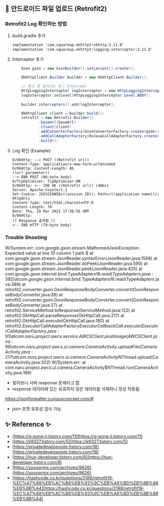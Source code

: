 ## 📌 안드로이드 파일 업로드 (Retrofit2)


### Retrofit2 Log 확인하는 방법

1. build.gradle 추가
    ```xml
    implementation 'com.squareup.okhttp3:okhttp:3.11.0'
    implementation 'com.squareup.okhttp3:logging-interceptor:3.11.0'
    ```

2. Interceptor 추가
    ```java
        Gson gson = new GsonBuilder().setLenient().create();

        OkHttpClient.Builder builder = new OkHttpClient.Builder();

        // 통신 중 일어나는 로그 Intercept
        HttpLoggingInterceptor logInterceptor = new HttpLoggingInterceptor();
        logInterceptor.setLevel(HttpLoggingInterceptor.Level.BODY);
        
        builder.interceptors().add(logInterceptor);

        OkHttpClient client = builder.build();
        retrofit = new Retrofit.Builder()
                .baseUrl(baseUrl)
                .client(client)
                .addConverterFactory(GsonConverterFactory.create(gson))
                .addCallAdapterFactory(RxJavaCallAdapterFactory.create())
                .build();
    ```
   
3. Log 확인 (Example)

    ```
    D/OkHttp: --> POST ((Retrofit url))
    Content-Type: application/x-www-form-urlencoded
    D/OkHttp: Content-Length: 86
    ((url parameter))
    --> END POST (86-byte body)
    D/TcpOptimizer: TcpOptimizer-ON
    D/OkHttp: <-- 200 OK ((Retrofit url)) (40ms)
    Server: Apache-Coyote/1.1
    Set-Cookie: JSESSIONID=((session ID)); Path=/((application name))/; HttpOnly
    Content-Type: text/html;charset=UTF-8
    Content-Length: 70
    Date: Thu, 18 Mar 2021 17:36:56 GMT
    D/OkHttp:  
    (( Response 출력됨 ))
    <-- END HTTP (70-byte body)
    ```

### Trouble Shooting
W/System.err: com.google.gson.stream.MalformedJsonException: Expected value at line 10 column 1 path $
at com.google.gson.stream.JsonReader.syntaxError(JsonReader.java:1568)
at com.google.gson.stream.JsonReader.doPeek(JsonReader.java:590)
at com.google.gson.stream.JsonReader.peek(JsonReader.java:425)
at com.google.gson.internal.bind.TypeAdapters$16.read(TypeAdapters.java:392)
at com.google.gson.internal.bind.TypeAdapters$16.read(TypeAdapters.java:389)
at retrofit2.converter.gson.GsonResponseBodyConverter.convert(GsonResponseBodyConverter.java:39)
at retrofit2.converter.gson.GsonResponseBodyConverter.convert(GsonResponseBodyConverter.java:27)
at retrofit2.ServiceMethod.toResponse(ServiceMethod.java:122)
at retrofit2.OkHttpCall.parseResponse(OkHttpCall.java:217)
at retrofit2.OkHttpCall.execute(OkHttpCall.java:180)
at retrofit2.ExecutorCallAdapterFactory$ExecutorCallbackCall.execute(ExecutorCallAdapterFactory.java:91)
at com.naru.project.awcs.service.AWCSClient.postImage(AWCSClient.java:99)
at com.naru.project.awcs.ui.camera.CameraActivity.uploadFile(CameraActivity.java:217)
at com.naru.project.awcs.ui.camera.CameraActivity$NThread.upload(CameraActivity.java:202)
W/System.err:     at com.naru.project.awcs.ui.camera.CameraActivity$NThread.run(CameraActivity.java:186)

- 찾아보니 서버 response 문제라고 함.
- response 데이터에 있는 유효하지 않은 데이터를 삭제하니 정상 작동됨.

https://jsonformatter.curiousconcept.com/#
- json 포맷 유효성 검사 가능 

## ✨ Reference ✨

- [https://g-song-ii.tistory.com/11](https://g-song-ii.tistory.com/11)
- [https://k9327.tistory.com/5](https://k9327.tistory.com/5)
- [https://privatedevelopnote.tistory.com/18](https://privatedevelopnote.tistory.com/18)
- [https://hun-developer.tistory.com/8](https://hun-developer.tistory.com/8)
- [https://soooprmx.com/archives/9626](https://soooprmx.com/archives/9626)
- [https://hashcode.co.kr/questions/2188/retrofit19-%EC%A7%88%EB%AC%B8%EB%93%9C%EB%A6%BD%EB%8B%88%EB%8B%A4](https://hashcode.co.kr/questions/2188/retrofit19-%EC%A7%88%EB%AC%B8%EB%93%9C%EB%A6%BD%EB%8B%88%EB%8B%A4)